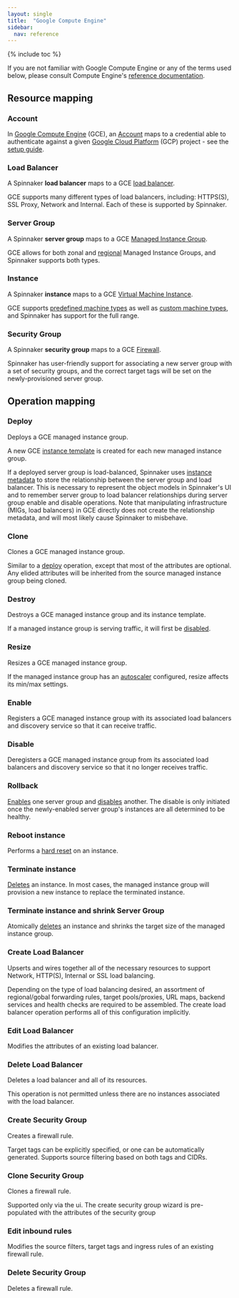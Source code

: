```yaml
---
layout: single
title:  "Google Compute Engine"
sidebar:
  nav: reference
---
```


{% include toc %}

If you are not familiar with Google Compute Engine or any of the terms used below, please consult
Compute Engine's [reference documentation](https://cloud.google.com/compute).

## Resource mapping

### Account
In [Google Compute Engine](https://cloud.google.com/compute) (GCE), an [Account](/concepts/providers/#accounts)
maps to a credential able to authenticate against a given [Google Cloud Platform](https://cloud.google.com/) (GCP)
project - see the [setup guide](/setup/providers/gce).

### Load Balancer
A Spinnaker **load balancer** maps to a GCE [load balancer](https://cloud.google.com/compute/docs/load-balancing/).

GCE supports many different types of load balancers, including: HTTPS(S), SSL Proxy, Network and Internal. Each of these
is supported by Spinnaker.

### Server Group
A Spinnaker **server group** maps to a GCE
[Managed Instance Group](https://cloud.google.com/compute/docs/instance-groups/creating-groups-of-managed-instances).

GCE allows for both zonal and
[regional](https://cloud.google.com/compute/docs/instance-groups/distributing-instances-with-regional-instance-groups)
Managed Instance Groups, and Spinnaker supports both types.

### Instance
A Spinnaker **instance** maps to a GCE [Virtual Machine Instance](https://cloud.google.com/compute/docs/instances/).

GCE supports [predefined machine types](https://cloud.google.com/compute/docs/machine-types#predefined_machine_types) as
well as [custom machine types](https://cloud.google.com/compute/docs/machine-types#custom_machine_types), and Spinnaker
has support for the full range.

### Security Group
A Spinnaker **security group** maps to a GCE [Firewall](https://cloud.google.com/compute/docs/vpc/firewalls).

Spinnaker has user-friendly support for associating a new server group with a set of security groups, and the correct
target tags will be set on the newly-provisioned server group.

## Operation mapping

### Deploy

Deploys a GCE managed instance group.

A new GCE [instance template](https://cloud.google.com/compute/docs/instance-templates) is created for each new managed
instance group.

If a deployed server group is load-balanced, Spinnaker uses [instance metadata](https://cloud.google.com/compute/docs/storing-retrieving-metadata)
to store the relationship between the server group and load balancer. This is necessary to represent the object models in Spinnaker's UI
and to remember server group to load balancer relationships during server group enable and disable operations.
Note that manipulating infrastructure (MIGs, load balancers) in GCE directly does not create the relationship metadata, and will most likely cause
Spinnaker to misbehave.

### Clone

Clones a GCE managed instance group.

Similar to a [deploy](#deploy) operation, except that most of the attributes are optional. Any elided attributes will be
inherited from the source managed instance group being cloned.

### Destroy

Destroys a GCE managed instance group and its instance template.

If a managed instance group is serving traffic, it will first be [disabled](#disable).

### Resize

Resizes a GCE managed instance group.

If the managed instance group has an [autoscaler](https://cloud.google.com/compute/docs/autoscaler/) configured, resize
affects its min/max settings.

### Enable

Registers a GCE managed instance group with its associated load balancers and discovery service so that it can receive
traffic.

### Disable

Deregisters a GCE managed instance group from its associated load balancers and discovery service so that it no longer
receives traffic.

### Rollback

[Enables](#enable) one server group and [disables](#disable) another. The disable is only initiated once the
newly-enabled server group's instances are all determined to be healthy.

### Reboot instance

Performs a [hard reset](https://cloud.google.com/compute/docs/instances/restarting-an-instance) on an instance.

### Terminate instance

[Deletes](https://cloud.google.com/compute/docs/instances/stopping-or-deleting-an-instance#delete_an_instance) an
instance. In most cases, the managed instance group will provision a new instance to replace the terminated instance.

### Terminate instance and shrink Server Group

Atomically [deletes](https://cloud.google.com/sdk/gcloud/reference/compute/instance-groups/managed/delete-instances) an
instance and shrinks the target size of the managed instance group.

### Create Load Balancer

Upserts and wires together all of the necessary resources to support Network, HTTP(S), Internal or SSL load balancing.

Depending on the type of load balancing desired, an assortment of regional/gobal forwarding rules, target pools/proxies,
URL maps, backend services and health checks are required to be assembled. The create load balancer operation performs all of this configuration implicitly.

### Edit Load Balancer

Modifies the attributes of an existing load balancer.

### Delete Load Balancer

Deletes a load balancer and all of its resources.

This operation is not permitted unless there are no instances associated with the load balancer.

### Create Security Group

Creates a firewall rule.

Target tags can be explicitly specified, or one can be automatically generated. Supports source filtering based on both
tags and CIDRs.

### Clone Security Group

Clones a firewall rule.

Supported only via the ui. The create security group wizard is pre-populated with the attributes of the security group

### Edit inbound rules

Modifies the source filters, target tags and ingress rules of an existing firewall rule.

### Delete Security Group

Deletes a firewall rule.
